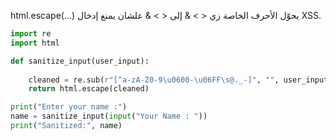 

html.escape(...)
يحوّل الأحرف الخاصة زي < > & إلى &lt; &gt; &amp; علشان يمنع إدخال XSS.



```python
import re
import html

def sanitize_input(user_input):
   
    cleaned = re.sub(r"[^a-zA-Z0-9\u0600-\u06FF\s@._-]", "", user_input)
    return html.escape(cleaned)

print("Enter your name :")
name = sanitize_input(input("Your Name : "))
print("Sanitized:", name)

